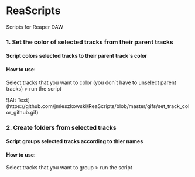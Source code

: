 # ReaScripts
<p>Scripts for Reaper DAW</p>

<h3> 1. Set the color of selected tracks from their parent tracks </h3>
    <h4> Script colors selected tracks to their parent track`s color</h4>
    <h4>How to use:</h4>
      <p>Select tracks that you want to color (you don`t have to unselect parent tracks) > run the script </p>
      ![Alt Text](https://github.com/jmieszkowski/ReaScripts/blob/master/gifs/set_track_color_github.gif)
        


      
      
      

<h3> 2. Create folders from selected tracks </h3>
    <h4> Script groups selected tracks according to thier names</h4>
    <h4>How to use:</h4>
    <p>Select tracks that you want to group > run the script </p>
     
